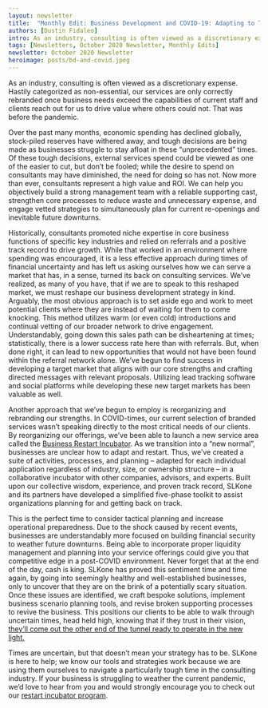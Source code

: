 ```yaml
---
layout: newsletter
title:  "Monthly Edit: Business Development and COVID-19: Adapting to Thrive"
authors: [Dustin Fidaleo]
intro: As an industry, consulting is often viewed as a discretionary expense. Hastily categorized as non-essential, our services are only correctly rebranded once business needs exceed the capabilities of current staff and clients reach out for us to drive value where others could not. That was before the pandemic.
tags: [Newsletters, October 2020 Newsletter, Monthly Edits]
newsletter: October 2020 Newsletter
heroimage: posts/bd-and-covid.jpeg
---
```


As an industry, consulting is often viewed as a discretionary expense. Hastily categorized as non-essential, our services are only correctly rebranded once business needs exceed the capabilities of current staff and clients reach out for us to drive value where others could not. That was before the pandemic.

Over the past many months, economic spending has declined globally, stock-piled reserves have withered away, and tough decisions are being made as businesses struggle to stay afloat in these “unprecedented” times. Of these tough decisions, external services spend could be viewed as one of the easier to cut, but don’t be fooled; while the desire to spend on consultants may have diminished, the need for doing so has not. Now more than ever, consultants represent a high value and ROI. We can help you objectively build a strong management team with a reliable supporting cast, strengthen core processes to reduce waste and unnecessary expense, and engage vetted strategies to simultaneously plan for current re-openings and inevitable future downturns.

Historically, consultants promoted niche expertise in core business functions of specific key industries and relied on referrals and a positive track record to drive growth. While that worked in an environment where spending was encouraged, it is a less effective approach during times of financial uncertainty and has left us asking ourselves how we can serve a market that has, in a sense, turned its back on consulting services. We’ve realized, as many of you have, that if we are to speak to this reshaped market, we must reshape our business development strategy in kind.
Arguably, the most obvious approach is to set aside ego and work to meet potential clients where they are instead of waiting for them to come knocking. This method utilizes warm (or even cold) introductions and continual vetting of our broader network to drive engagement. Understandably, going down this sales path can be disheartening at times; statistically, there is a lower success rate here than with referrals. But, when done right, it can lead to new opportunities that would not have been found within the referral network alone. We’ve begun to find success in developing a target market that aligns with our core strengths and crafting directed messages with relevant proposals. Utilizing lead tracking software and social platforms while developing these new target markets has been valuable as well.

Another approach that we’ve begun to employ is reorganizing and rebranding our strengths. In COVID-times, our current selection of branded services wasn’t speaking directly to the most critical needs of our clients. By reorganizing our offerings, we’ve been able to launch a new service area called the <a href="https://slkone.com/restart/">Business Restart Incubator</a>. As we transition into a “new normal”, businesses are unclear how to adapt and restart. Thus, we’ve created a suite of activities, processes, and planning – adapted for each individual application regardless of industry, size, or ownership structure – in a collaborative incubator with other companies, advisors, and experts. Built upon our collective wisdom, experience, and proven track record, SLKone and its partners have developed a simplified five-phase toolkit to assist organizations planning for and getting back on track.

This is the perfect time to consider tactical planning and increase operational preparedness. Due to the shock caused by recent events, businesses are understandably more focused on building financial security to weather future downturns. Being able to incorporate proper liquidity management and planning into your service offerings could give you that competitive edge in a post-COVID environment. Never forget that at the end of the day, cash is king.
SLKone has proved this sentiment time and time again, by going into seemingly healthy and well-established businesses, only to uncover that they are on the brink of a potentially scary situation. Once these issues are identified, we craft bespoke solutions, implement business scenario planning tools, and revise broken supporting processes to revive the business. This positions our clients to be able to walk through uncertain times, head held high, knowing that if they trust in their vision, <a href="https://slkone.com/When-the-Tunnel-Ends/">they’ll come out the other end of the tunnel ready to operate in the new light.</a>

Times are uncertain, but that doesn’t mean your strategy has to be. SLKone is here to help; we know our tools and strategies work because we are using them ourselves to navigate a particularly tough time in the consulting industry. If your business is struggling to weather the current pandemic, we’d love to hear from you and would strongly encourage you to check out our <a href="https://slkone.com/restart/">restart incubator program</a>.
